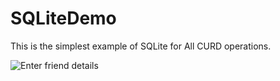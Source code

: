 # SQLiteDemo
This is the simplest example of SQLite for All CURD operations.

![Enter friend details ](https://github.com/sunilparmar04/SQLiteDemo/blob/master/ScreenShots/output.png=height="400" ) 

